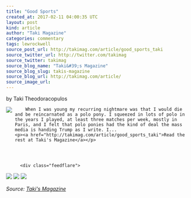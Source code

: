 ```yaml
---
title: "Good Sports"
created_at: 2017-02-11 04:00:35 UTC
layout: post
kind: article
author: "Taki Magazine"
categories: commentary
tags: lewrockwell
source_post_url: http://takimag.com/article/good_sports_taki
source_twitter_url: http://twitter.com/takimag
source_twitter: takimag
source_blog_name: "Taki&#39;s Magazine"
source_blog_slug: takis-magazine
source_blog_url: http://takimag.com/article/
source_image_url: 
---
```

by Taki Theodoracopulos<br />
	  

<img src="http://takimag.com/images/uploads/bigstock-Polo-Pony-Silhouette-48310148.jpg" style="float:left;margin-right:8px;"/>
	






	
		When I was young my recurring nightmare was that I would die and be reincarnated as a polo pony. I squeezed in lots of polo in the years I played, at least three matches per week, mostly in Paris, and I felt that polo ponies had the kind of deal the mass media is handing Trump as I write. I...
	<p><a href="http://takimag.com/article/good_sports_taki">Read the rest at Taki's Magazine</a></p>
						
	  
	  
	  
	  <div class="feedflare">
<a href="http://feeds.feedburner.com/~ff/takimag?a=YTLhObUcbaI:FBmiYs9mU_0:yIl2AUoC8zA"><img src="http://feeds.feedburner.com/~ff/takimag?d=yIl2AUoC8zA" border="0"></img></a> <a href="http://feeds.feedburner.com/~ff/takimag?a=YTLhObUcbaI:FBmiYs9mU_0:qj6IDK7rITs"><img src="http://feeds.feedburner.com/~ff/takimag?d=qj6IDK7rITs" border="0"></img></a> <a href="http://feeds.feedburner.com/~ff/takimag?a=YTLhObUcbaI:FBmiYs9mU_0:gIN9vFwOqvQ"><img src="http://feeds.feedburner.com/~ff/takimag?i=YTLhObUcbaI:FBmiYs9mU_0:gIN9vFwOqvQ" border="0"></img></a>
</div><img src="http://feeds.feedburner.com/~r/takimag/~4/YTLhObUcbaI" height="1" width="1" alt=""/><div class="">
    <i>Source: <a href="http://takimag.com/article/">Taki&#39;s Magazine</a></i>
</div>
